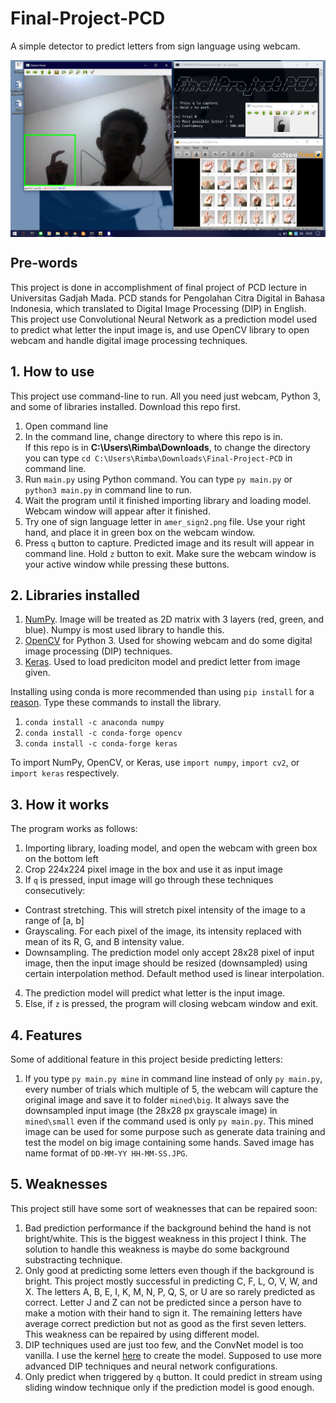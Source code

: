 # Final-Project-PCD

A simple detector to predict letters from sign language using webcam.

<img src="screenshot.png" align="center" alt="screenshot">

## Pre-words
This project is done in accomplishment of final project of PCD lecture in Universitas Gadjah Mada. PCD stands for Pengolahan Citra Digital in Bahasa Indonesia, which translated to Digital Image Processing (DIP) in English. This project use Convolutional Neural Network as a prediction model used to predict what letter the input image is, and use OpenCV library to open webcam and handle digital image processing techniques.

## 1. How to use
This project use command-line to run. All you need just webcam, Python 3, and some of libraries installed. Download this repo first.
1.  Open command line
2.  In the command line, change directory to where this repo is in.<br>If this repo is in **C:\Users\Rimba\Downloads**, to change the directory you can type `cd C:\Users\Rimba\Downloads\Final-Project-PCD` in command line.
3.  Run `main.py` using Python command. You can type `py main.py` or `python3 main.py` in command line to run.
4.  Wait the program until it finished importing library and loading model. Webcam window will appear after it finished.
5.  Try one of sign language letter in `amer_sign2.png` file. Use your right hand, and place it in green box on the webcam window.
6.  Press `q` button to capture. Predicted image and its result will appear in command line. Hold `z` button to exit. Make sure the webcam window is your active window while pressing these buttons.

## 2. Libraries installed
1.  <a href="http://www.numpy.org/">NumPy</a>. Image will be treated as 2D matrix with 3 layers (red, green, and blue). Numpy is most used library to handle this.
2.  <a href="https://docs.opencv.org/3.0-beta/doc/py_tutorials/py_tutorials.html">OpenCV</a> for Python 3. Used for showing webcam and do some digital image processing (DIP) techniques.
3.  <a href="https://keras.io/">Keras</a>. Used to load prediciton model and predict letter from image given.

Installing using conda is more recommended than using `pip install` for a <a href="https://stackoverflow.com/questions/29499815/how-to-install-numpy-on-windows-using-pip-install">reason</a>. Type these commands to install the library.
1.  `conda install -c anaconda numpy`
2.  `conda install -c conda-forge opencv`
3.  `conda install -c conda-forge keras`

To import NumPy, OpenCV, or Keras, use `import numpy`, `import cv2`, or `import keras` respectively.

## 3. How it works
The program works as follows:
1.  Importing library, loading model, and open the webcam with green box on the bottom left
2.  Crop 224x224 pixel image in the box and use it as input image
3.  If `q` is pressed, input image will go through these techniques consecutively:
- Contrast stretching. This will stretch pixel intensity of the image to a range of [a, b]
- Grayscaling. For each pixel of the image, its intensity replaced with mean of its R, G, and B intensity value.
- Downsampling. The prediction model only accept 28x28 pixel of input image, then the input image should be resized (downsampled) using certain interpolation method. Default method used is linear interpolation.
4.  The prediction model will predict what letter is the input image.
5.  Else, if `z` is pressed, the program will closing webcam window and exit.

## 4. Features
Some of additional feature in this project beside predicting letters:
1.  If you type `py main.py mine` in command line instead of only `py main.py`, every number of trials which multiple of 5, the webcam will capture the original image and save it to folder `mined\big`. It always save the downsampled input image (the 28x28 px grayscale image) in `mined\small` even if the command used is only `py main.py`. This mined image can be used for some purpose such as generate data training and test the model on big image containing some hands. Saved image has name format of `DD-MM-YY HH-MM-SS.JPG`.

## 5. Weaknesses
This project still have some sort of weaknesses that can be repaired soon:
1.  Bad prediction performance if the background behind the hand is not bright/white. This is the biggest weakness in this project I think. The solution to handle this weakness is maybe do some background substracting technique.
2.  Only good at predicting some letters even though if the background is bright. This project mostly successful in predicting C, F, L, O, V, W, and X. The letters A, B, E, I, K, M, N, P, Q, S, or U are so rarely predicted as correct. Letter J and Z can not be predicted since a person have to make a motion with their hand to sign it. The remaining letters have average correct prediction but not as good as the first seven letters. This weakness can be repaired by using different model.
3.  DIP techniques used are just too few, and the ConvNet model is too vanilla. I use the kernel <a href="https://www.kaggle.com/ranjeetjain3/deep-learning-using-sign-langugage">here</a> to create the model. Supposed to use more advanced DIP techniques and neural network configurations.
4.  Only predict when triggered by `q` button. It could predict in stream using sliding window technique only if the prediction model is good enough.
